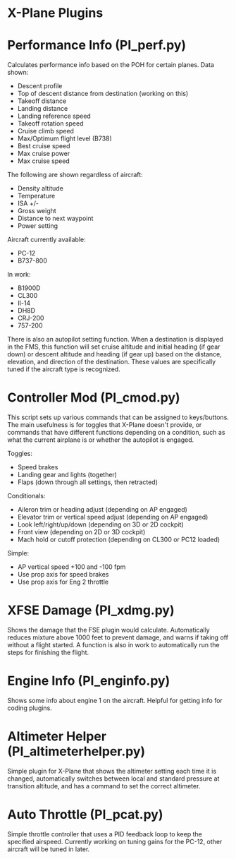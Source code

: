 X-Plane Plugins
======

Performance Info (PI_perf.py)
======
Calculates performance info based on the POH for certain planes. Data shown:

<ul><li>Descent profile</li>
<li>Top of descent distance from destination (working on this)</li>
<li>Takeoff distance</li>
<li>Landing distance</li>
<li>Landing reference speed</li>
<li>Takeoff rotation speed</li>
<li>Cruise climb speed</li>
<li>Max/Optimum flight level (B738)</li>
<li>Best cruise speed</li>
<li>Max cruise power</li>
<li>Max cruise speed</li></ul>


The following are shown regardless of aircraft:

<ul><li>Density altitude</li>
<li>Temperature</li>
<li>ISA +/-</li>
<li>Gross weight</li>
<li>Distance to next waypoint</li>
<li>Power setting</li></ul>


Aircraft currently available:

<ul><li>PC-12</li>
<li>B737-800</li></ul>

In work:

<ul><li>B1900D</li>
<li>CL300</li>
<li>Il-14</li>
<li>DH8D</li>
<li>CRJ-200</li>
<li>757-200</li></ul>

There is also an autopilot setting function. When a destination is displayed in the FMS, this function will set cruise altitude and initial heading (if gear down) or descent altitude and heading (if gear up) based on the distance, elevation, and direction of the destination. These values are specifically tuned if the aircraft type is recognized.

Controller Mod (PI_cmod.py)
======
This script sets up various commands that can be assigned to keys/buttons. The main usefulness is for toggles that X-Plane doesn't provide, or commands that have different functions depending on a condition, such as what the current airplane is or whether the autopilot is engaged.

Toggles:

<ul><li>Speed brakes</li>
<li>Landing gear and lights (together)</li>
<li>Flaps (down through all settings, then retracted)</li></ul>

Conditionals:

<ul><li>Aileron trim or heading adjust (depending on AP engaged)</li>
<li>Elevator trim or vertical speed adjust (depending on AP engaged)</li>
<li>Look left/right/up/down (depending on 3D or 2D cockpit)</li>
<li>Front view (depending on 2D or 3D cockpit)</li>
<li>Mach hold or cutoff protection (depending on CL300 or PC12 loaded)</ul>

Simple:

<ul><li>AP vertical speed +100 and -100 fpm</li>
<li>Use prop axis for speed brakes</li>
<li>Use prop axis for Eng 2 throttle</li></ul>

XFSE Damage (PI_xdmg.py)
======
Shows the damage that the FSE plugin would calculate. Automatically reduces mixture above 1000 feet to prevent damage, and warns if taking off without a flight started. A function is also in work to automatically run the steps for finishing the flight.

Engine Info (PI_enginfo.py)
======
Shows some info about engine 1 on the aircraft. Helpful for getting info for coding plugins.

Altimeter Helper (PI_altimeterhelper.py)
======
Simple plugin for X-Plane that shows the altimeter setting each time it is changed, automatically switches between local and standard pressure at transition altitude, and has a command to set the correct altimeter.

Auto Throttle (PI_pcat.py)
======
Simple throttle controller that uses a PID feedback loop to keep the specified airspeed. Currently working on tuning gains for the PC-12, other aircraft will be tuned in later.
